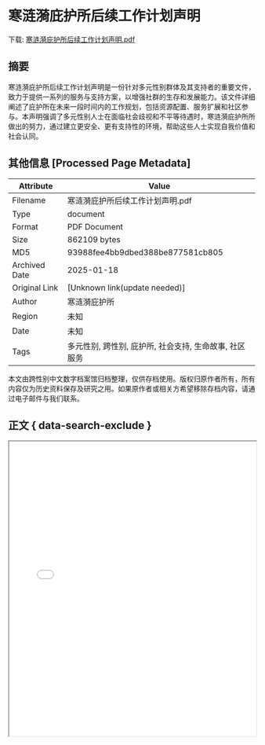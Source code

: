 # 寒涟漪庇护所后续工作计划声明

<!-- tcd_download_link -->
下载: <a href="寒涟漪庇护所后续工作计划声明.pdf" download>寒涟漪庇护所后续工作计划声明.pdf</a>
<!-- tcd_download_link_end -->

## 摘要

<!-- tcd_abstract -->
寒涟漪庇护所后续工作计划声明是一份针对多元性别群体及其支持者的重要文件，致力于提供一系列的服务与支持方案，以增强社群的生存和发展能力。该文件详细阐述了庇护所在未来一段时间内的工作规划，包括资源配置、服务扩展和社区参与。本声明强调了多元性别人士在面临社会歧视和不平等待遇时，寒涟漪庇护所所做出的努力，通过建立更安全、更有支持性的环境，帮助这些人士实现自我价值和社会认同。

<!-- tcd_abstract_end -->

## 其他信息 [Processed Page Metadata]

| Attribute       | Value                                  |
|-----------------|----------------------------------------|
| Filename        | 寒涟漪庇护所后续工作计划声明.pdf                             |
| Type            | document                                 |
| Format          | PDF Document                               |
| Size            | 862109 bytes                           |
| MD5             | 93988fee4bb9dbed388be877581cb805                                  |
| Archived Date   | 2025-01-18                             |
| Original Link   | [Unknown link(update needed)]                         |
| Author          | 寒涟漪庇护所                               |
| Region          | 未知                               |
| Date            | 未知                                 |
| Tags            | 多元性别, 跨性别, 庇护所, 社会支持, 生命故事, 社区服务                                 |

本文由跨性别中文数字档案馆归档整理，仅供存档使用。版权归原作者所有，所有内容仅为历史资料保存及研究之用。如果原作者或相关方希望移除存档内容，请通过电子邮件与我们联系。

## 正文 { data-search-exclude }

<!-- tcd_main_text -->
<iframe src="../寒涟漪庇护所后续工作计划声明.pdf" width="100%" height="600px">
    <p>无法显示PDF，请下载查看。</p>
</iframe>
<!-- tcd_main_text_end -->

